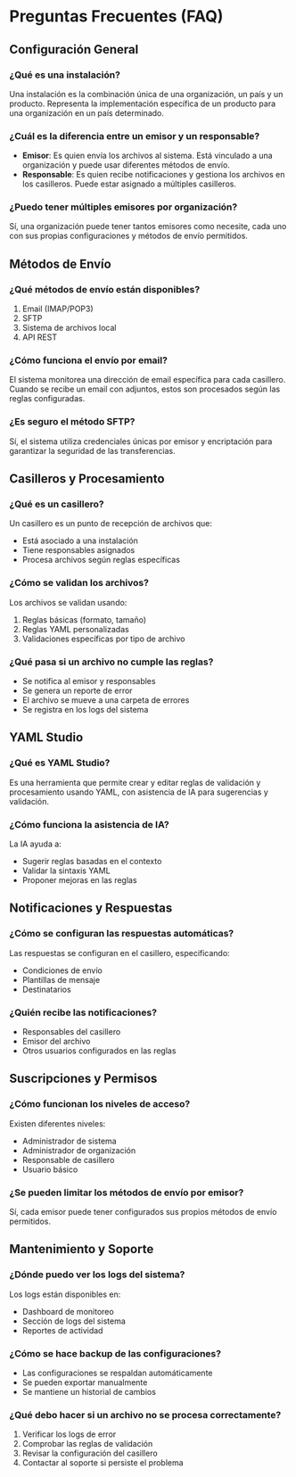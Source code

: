 # Preguntas Frecuentes (FAQ)

## Configuración General

### ¿Qué es una instalación?
Una instalación es la combinación única de una organización, un país y un producto. Representa la implementación específica de un producto para una organización en un país determinado.

### ¿Cuál es la diferencia entre un emisor y un responsable?
- **Emisor**: Es quien envía los archivos al sistema. Está vinculado a una organización y puede usar diferentes métodos de envío.
- **Responsable**: Es quien recibe notificaciones y gestiona los archivos en los casilleros. Puede estar asignado a múltiples casilleros.

### ¿Puedo tener múltiples emisores por organización?
Sí, una organización puede tener tantos emisores como necesite, cada uno con sus propias configuraciones y métodos de envío permitidos.

## Métodos de Envío

### ¿Qué métodos de envío están disponibles?
1. Email (IMAP/POP3)
2. SFTP
3. Sistema de archivos local
4. API REST

### ¿Cómo funciona el envío por email?
El sistema monitorea una dirección de email específica para cada casillero. Cuando se recibe un email con adjuntos, estos son procesados según las reglas configuradas.

### ¿Es seguro el método SFTP?
Sí, el sistema utiliza credenciales únicas por emisor y encriptación para garantizar la seguridad de las transferencias.

## Casilleros y Procesamiento

### ¿Qué es un casillero?
Un casillero es un punto de recepción de archivos que:
- Está asociado a una instalación
- Tiene responsables asignados
- Procesa archivos según reglas específicas

### ¿Cómo se validan los archivos?
Los archivos se validan usando:
1. Reglas básicas (formato, tamaño)
2. Reglas YAML personalizadas
3. Validaciones específicas por tipo de archivo

### ¿Qué pasa si un archivo no cumple las reglas?
- Se notifica al emisor y responsables
- Se genera un reporte de error
- El archivo se mueve a una carpeta de errores
- Se registra en los logs del sistema

## YAML Studio

### ¿Qué es YAML Studio?
Es una herramienta que permite crear y editar reglas de validación y procesamiento usando YAML, con asistencia de IA para sugerencias y validación.

### ¿Cómo funciona la asistencia de IA?
La IA ayuda a:
- Sugerir reglas basadas en el contexto
- Validar la sintaxis YAML
- Proponer mejoras en las reglas

## Notificaciones y Respuestas

### ¿Cómo se configuran las respuestas automáticas?
Las respuestas se configuran en el casillero, especificando:
- Condiciones de envío
- Plantillas de mensaje
- Destinatarios

### ¿Quién recibe las notificaciones?
- Responsables del casillero
- Emisor del archivo
- Otros usuarios configurados en las reglas

## Suscripciones y Permisos

### ¿Cómo funcionan los niveles de acceso?
Existen diferentes niveles:
- Administrador de sistema
- Administrador de organización
- Responsable de casillero
- Usuario básico

### ¿Se pueden limitar los métodos de envío por emisor?
Sí, cada emisor puede tener configurados sus propios métodos de envío permitidos.

## Mantenimiento y Soporte

### ¿Dónde puedo ver los logs del sistema?
Los logs están disponibles en:
- Dashboard de monitoreo
- Sección de logs del sistema
- Reportes de actividad

### ¿Cómo se hace backup de las configuraciones?
- Las configuraciones se respaldan automáticamente
- Se pueden exportar manualmente
- Se mantiene un historial de cambios

### ¿Qué debo hacer si un archivo no se procesa correctamente?
1. Verificar los logs de error
2. Comprobar las reglas de validación
3. Revisar la configuración del casillero
4. Contactar al soporte si persiste el problema
